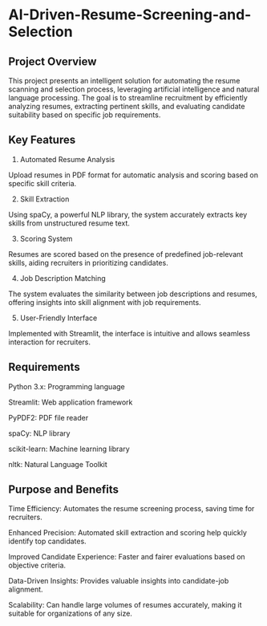 # AI-Driven-Resume-Screening-and-Selection
## Project Overview
This project presents an intelligent solution for automating the resume scanning and selection process, leveraging artificial intelligence and natural language processing. The goal is to streamline recruitment by efficiently analyzing resumes, extracting pertinent skills, and evaluating candidate suitability based on specific job requirements.

## Key Features
1. Automated Resume Analysis

Upload resumes in PDF format for automatic analysis and scoring based on specific skill criteria.

2. Skill Extraction

Using spaCy, a powerful NLP library, the system accurately extracts key skills from unstructured resume text.

3. Scoring System

Resumes are scored based on the presence of predefined job-relevant skills, aiding recruiters in prioritizing candidates.


4. Job Description Matching

The system evaluates the similarity between job descriptions and resumes, offering insights into skill alignment with job requirements.

5. User-Friendly Interface

Implemented with Streamlit, the interface is intuitive and allows seamless interaction for recruiters.

## Requirements
Python 3.x: Programming language

Streamlit: Web application framework

PyPDF2: PDF file reader

spaCy: NLP library

scikit-learn: Machine learning library

nltk: Natural Language Toolkit

## Purpose and Benefits
Time Efficiency: Automates the resume screening process, saving time for recruiters.

Enhanced Precision: Automated skill extraction and scoring help quickly identify top candidates.

Improved Candidate Experience: Faster and fairer evaluations based on objective criteria.

Data-Driven Insights: Provides valuable insights into candidate-job alignment.

Scalability: Can handle large volumes of resumes accurately, making it suitable for organizations of any size.
